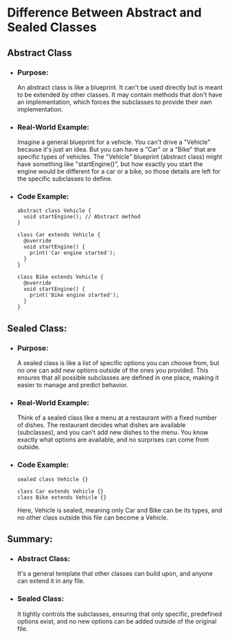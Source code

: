 # Difference Between Abstract and Sealed Classes

## Abstract Class
- ### Purpose:
  An abstract class is like a blueprint. It can't be used directly but is meant to be extended by other classes. It may contain methods that don't have an implementation, which forces the subclasses to provide their own implementation.

- ### Real-World Example:
  Imagine a general blueprint for a vehicle. You can't drive a "Vehicle" because it's just an idea. But you can have a "Car" or a "Bike" that are specific types of vehicles. The "Vehicle" blueprint (abstract class) might have something like "startEngine()", but how exactly you start the engine would be different for a car or a bike, so those details are left for the specific subclasses to define.

 - ### Code Example:
    ```
    abstract class Vehicle {
      void startEngine(); // Abstract method
    }
    
    class Car extends Vehicle {
      @override
      void startEngine() {
        print('Car engine started');
      }
    }
    
    class Bike extends Vehicle {
      @override
      void startEngine() {
        print('Bike engine started');
      }
    }
    ```

## Sealed Class:
- ### Purpose:
  A sealed class is like a list of specific options you can choose from, but no one can add new options outside of the ones you provided. This ensures that all possible subclasses are defined in one place, making it easier to manage and predict behavior.

- ### Real-World Example:
  Think of a sealed class like a menu at a restaurant with a fixed number of dishes. The restaurant decides what dishes are available (subclasses), and you can't add new dishes to the menu. You know exactly what options are available, and no surprises can come from outside.

 - ### Code Example:
    ```
    sealed class Vehicle {}
    
    class Car extends Vehicle {}
    class Bike extends Vehicle {}
    ```
    Here, Vehicle is sealed, meaning only Car and Bike can be its types, and no other class outside this file can become a Vehicle.

## Summary:
- ### Abstract Class:
  It's a general template that other classes can build upon, and anyone can extend it in any file.
- ### Sealed Class:
  It tightly controls the subclasses, ensuring that only specific, predefined options exist, and no new options can be added outside of the original file.
